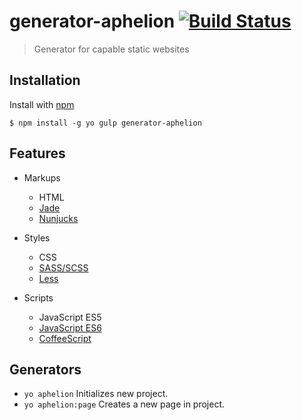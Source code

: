 # generator-aphelion [![Build Status](https://travis-ci.org/jackrobertscott/generator-aphelion.svg)](https://travis-ci.org/jackrobertscott/generator-aphelion)
> Generator for capable static websites

## Installation
Install with [npm](https://npmjs.org/package/generator-aphelion)

```
$ npm install -g yo gulp generator-aphelion
```

## Features
- Markups
  - HTML
  - [Jade](http://jade-lang.com/)
  - [Nunjucks](https://mozilla.github.io/nunjucks/)

- Styles
  - CSS
  - [SASS/SCSS](http://sass-lang.com/)
  - [Less](http://lesscss.org/)

- Scripts
  - JavaScript ES5
  - [JavaScript ES6](https://github.com/lukehoban/es6features)
  - [CoffeeScript](http://coffeescript.org/)

## Generators
- `yo aphelion` Initializes new project.
- `yo aphelion:page` Creates a new page in project.
